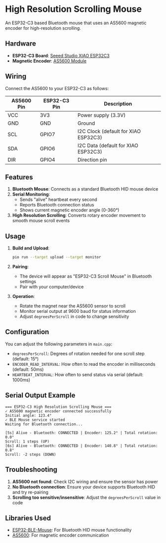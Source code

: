# High Resolution Scrolling Mouse

An ESP32-C3 based Bluetooth mouse that uses an AS5600 magnetic encoder for high-resolution scrolling.

## Hardware

- **ESP32-C3 Board**: [Seeed Studio XIAO ESP32C3](https://www.aliexpress.com/item/1005005382287176.html)
- **Magnetic Encoder**: [AS5600 Module](https://www.aliexpress.com/item/1005009122468349.html)

## Wiring

Connect the AS5600 to your ESP32-C3 as follows:

| AS5600 Pin | ESP32-C3 Pin | Description                          |
| ---------- | ------------ | ------------------------------------ |
| VCC        | 3V3          | Power supply (3.3V)                  |
| GND        | GND          | Ground                               |
| SCL        | GPIO7        | I2C Clock (default for XIAO ESP32C3) |
| SDA        | GPIO6        | I2C Data (default for XIAO ESP32C3)  |
| DIR        | GPIO4        | Direction pin                        |

## Features

1. **Bluetooth Mouse**: Connects as a standard Bluetooth HID mouse device
2. **Serial Monitoring**:
   - Sends "alive" heartbeat every second
   - Reports Bluetooth connection status
   - Shows current magnetic encoder angle (0-360°)
3. **High Resolution Scrolling**: Converts rotary encoder movement to smooth mouse scroll events

## Usage

1. **Build and Upload**:

   ```bash
   pio run --target upload --target monitor
   ```

2. **Pairing**:

   - The device will appear as "ESP32-C3 Scroll Mouse" in Bluetooth settings
   - Pair with your computer/device

3. **Operation**:
   - Rotate the magnet near the AS5600 sensor to scroll
   - Monitor serial output at 9600 baud for status information
   - Adjust `degreesPerScroll` in code to change sensitivity

## Configuration

You can adjust the following parameters in `main.cpp`:

- `degreesPerScroll`: Degrees of rotation needed for one scroll step (default: 15°)
- `ENCODER_READ_INTERVAL`: How often to read the encoder in milliseconds (default: 50ms)
- `HEARTBEAT_INTERVAL`: How often to send status via serial (default: 1000ms)

## Serial Output Example

```
=== ESP32-C3 High Resolution Scrolling Mouse ===
✓ AS5600 magnetic encoder connected successfully
Initial angle: 123.4°
✓ BLE Mouse service started
Waiting for Bluetooth connection...

[5s] Alive - Bluetooth: CONNECTED | Encoder: 125.2° | Total rotation: 0.0°
Scroll: 1 steps (UP)
[6s] Alive - Bluetooth: CONNECTED | Encoder: 140.8° | Total rotation: 0.8°
Scroll: -2 steps (DOWN)
```

## Troubleshooting

1. **AS5600 not found**: Check I2C wiring and ensure the sensor has power
2. **No Bluetooth connection**: Ensure your device supports Bluetooth HID and try re-pairing
3. **Scrolling too sensitive/insensitive**: Adjust the `degreesPerScroll` value in code

## Libraries Used

- [ESP32-BLE-Mouse](https://github.com/T-vK/ESP32-BLE-Mouse): For Bluetooth HID mouse functionality
- [AS5600](https://github.com/RobTillaart/AS5600): For magnetic encoder communication
